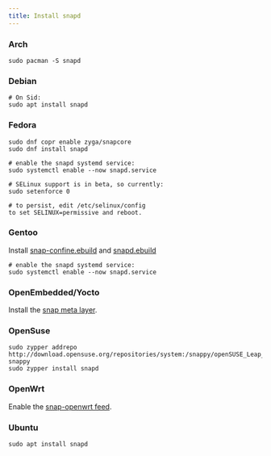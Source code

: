 ```yaml
---
title: Install snapd
---
```


### Arch

```
sudo pacman -S snapd
```

### Debian

```
# On Sid:
sudo apt install snapd
```

### Fedora

```
sudo dnf copr enable zyga/snapcore
sudo dnf install snapd

# enable the snapd systemd service:
sudo systemctl enable --now snapd.service

# SELinux support is in beta, so currently:
sudo setenforce 0

# to persist, edit /etc/selinux/config
to set SELINUX=permissive and reboot.
```

### Gentoo

Install [snap-confine.ebuild](https://github.com/zyga/snap-confine-gentoo) and [snapd.ebuild](https://github.com/zyga/snapd-gentoo)

```
# enable the snapd systemd service:
sudo systemctl enable --now snapd.service
```

### OpenEmbedded/Yocto

Install the [snap meta layer](https://github.com/morphis/meta-snappy/blob/master/README.md).

### OpenSuse

```
sudo zypper addrepo http://download.opensuse.org/repositories/system:/snappy/openSUSE_Leap_42.2/ snappy
sudo zypper install snapd
```

### OpenWrt

Enable the [snap-openwrt feed](https://github.com/teknoraver/snap-openwrt/blob/master/README.md).

### Ubuntu

```
sudo apt install snapd
```
